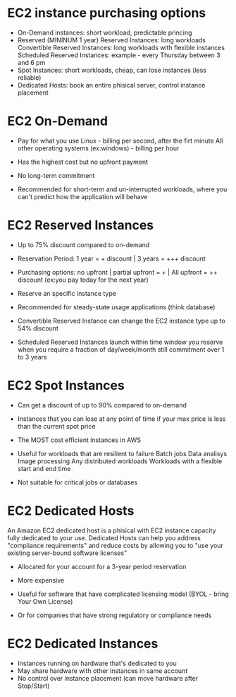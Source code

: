 # EC2 instance purchasing options

- On-Demand instances: short workload, predictable princing
- Reserved (MININUM 1 year)
    Reserved Instances: long workloads
    Convertible Reserved Instances: long workloads with flexible instances
    Scheduled Reserved Instances: example - every Thursday between 3 and 6 pm
- Spot Instances: short workloads, cheap, can lose instances (less reliable)
- Dedicated Hosts: book an entire phisical server, control instance placement

# EC2 On-Demand

- Pay for what you use
    Linux - billing per second, after the firt minute
    All other operating systems (ex:windows) - billing per hour
- Has the highest cost but no upfront payment
- No long-term commitment

- Recommended for short-term and un-interrupted workloads, where you can't predict how the application will behave

# EC2 Reserved Instances

- Up to 75% discount compared to on-demand
- Reservation Period: 1 year = + discount | 3 years = +++ discount
- Purchasing options: no upfront | partial upfront = + | All upfront = ++ discount (ex:you pay today for the next year)
- Reserve an specific instance type
- Recommended for steady-state usage applications (think database)

- Convertible Reserved Instance
    can change the EC2 instance type
    up to 54% discount
- Scheduled Reserved Instances
    launch within time window you reserve
    when you require a fraction of day/week/month
    still commitment over 1 to 3 years

# EC2 Spot Instances

- Can get a discount of up to 90% compared to on-demand
- Instances that you can lose at any point of time if your max price is less than the current spot price
- The MOST cost efficient instances in AWS

- Useful for workloads that are resilient to failure
    Batch jobs
    Data analisys
    Image processing
    Any distributed workloads
    Workloads with a flexible start and end time
- Not suitable for critical jobs or databases

# EC2 Dedicated Hosts

An Amazon EC2 dedicated host is a phisical with EC2 instance capacity fully dedicated to your use.
Dedicated Hosts can help you address "compliance requirements" and reduce costs by allowing you to "use your existing server-bound software licenses"

- Allocated for your account for a 3-year period reservation
- More expensive

- Useful for software that have complicated licensing model (BYOL - bring Your Own License)
- Or for companies that have strong regulatory or compliance needs

# EC2 Dedicated Instances

- Instances running on hardware that's dedicated to you
- May share hardware with other instances in same account
- No control over instance placement (can move hardware after Stop/Start)

